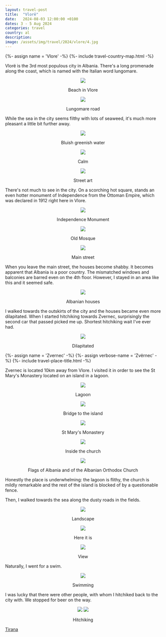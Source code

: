 ```yaml
---
layout: travel-post
title:  "Vlorë"
date:   2024-08-03 12:00:00 +0100
dates: 3 - 5 Aug 2024
categories: travel
country: al
description: 
image: /assets/img/travel/2024/vlore/4.jpg
---
```


{%- assign name = 'Vlore' -%}
{%- include travel-country-map.html -%}

Vlorë is the 3rd most populous city in Albania. There's a long promenade along the coast, which is named with the Italian word lungomare. 
<center>
    <img src="/assets/img/travel/2024/vlore/4.jpg" />
    <p class="image-label">Beach in Vlore</p>
</center>

<center>
    <img src="/assets/img/travel/2024/vlore/1.jpg" />
    <p class="image-label">Lungomare road</p>
</center>

While the sea in the city seems filthy with lots of seaweed, it's much more pleasant a little bit further away.
<center>
    <img src="/assets/img/travel/2024/vlore/6.jpg" />
    <p class="image-label">Bluish greenish water</p>
</center>

<center>
    <img src="/assets/img/travel/2024/vlore/5.jpg" />
    <p class="image-label">Calm</p>
</center>

<center>
    <img src="/assets/img/travel/2024/vlore/7.jpg" />
    <p class="image-label">Street art</p>
</center>

There's not much to see in the city. On a scorching hot square, stands an even hotter monument of Independence from the Ottoman Empire, which was declared in 1912 right here in Vlore. 
<center>
    <img src="/assets/img/travel/2024/vlore/8.jpg" />
    <p class="image-label">Independence Monument</p>
</center>

<center>
    <img src="/assets/img/travel/2024/vlore/9.jpg" />
    <p class="image-label">Old Mosque</p>
</center>

<center>
    <img src="/assets/img/travel/2024/vlore/2.jpg" />
    <p class="image-label">Main street</p>
</center>

When you leave the main street, the houses become shabby. It becomes apparent that Albania is a poor country. The mismatched windows and balconies are barred even on the 4th floor. However, I stayed in an area like this and it seemed safe.
<center>
    <img src="/assets/img/travel/2024/vlore/3.jpg" />
    <p class="image-label">Albanian houses</p>
</center>

I walked towards the outskirts of the city and the houses became even more dilapitated. When I started hitchiking towards Zvernec, surprisingly the second car that passed picked me up. Shortest hitchiking wait I've ever had.
<center>
    <img src="/assets/img/travel/2024/vlore/10.jpg" />
    <p class="image-label">Dilapitated</p>
</center>

{%- assign name = 'Zvernec' -%}
{%- assign verbose-name = 'Zvërnec' -%}
{%- include travel-place-title.html -%}

Zvernec is located 10km away from Vlore. I visited it in order to see the St Mary's Monastery located on an island in a lagoon.
<center>
    <img src="/assets/img/travel/2024/vlore/12.jpg" />
    <p class="image-label">Lagoon</p>
</center>

<center>
    <img src="/assets/img/travel/2024/vlore/11.jpg" />
    <p class="image-label">Bridge to the island</p>
</center>

<center>
    <img src="/assets/img/travel/2024/vlore/13.jpg" />
    <p class="image-label">St Mary's Monastery</p>
</center>

<center>
    <img src="/assets/img/travel/2024/vlore/14.jpg" />
    <p class="image-label">Inside the church</p>
</center>

<center>
    <img src="/assets/img/travel/2024/vlore/17.jpg" />
    <p class="image-label">Flags of Albania and of the Albanian Orthodox Church</p>
</center>
Honestly the place is underwhelming: the lagoon is flithy, the church is mildly remarkable and the rest of the island is blocked of by a questionable fence.

Then, I walked towards the sea along the dusty roads in the fields.
<center>
    <img src="/assets/img/travel/2024/vlore/18.jpg" />
    <p class="image-label">Landscape</p>
</center>

<center>
    <img src="/assets/img/travel/2024/vlore/21.jpg" />
    <p class="image-label">Here it is</p>
</center>

<center>
    <img src="/assets/img/travel/2024/vlore/16.jpg" />
    <p class="image-label">View</p>
</center>

Naturally, I went for a swim.
<center>
    <img src="/assets/img/travel/2024/vlore/15.jpg" />
    <p class="image-label">Swimming</p>
</center>

I was lucky that there were other people, with whom I hitchiked back to the city with. We stopped for beer on the way.
<center>
    <div class="side-by-side">
        <img src="/assets/img/travel/2024/vlore/19.jpg" />
        <img src="/assets/img/travel/2024/vlore/20.jpg" />
    </div>
    <p class="image-label">Hitchiking</p>
</center>

<a class="prev" href="/travel/2024/tirana">
    Tirana
</a>

